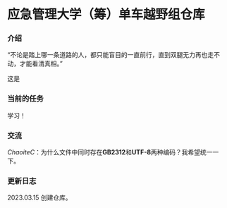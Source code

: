 # 应急管理大学（筹）单车越野组仓库

### 介绍
“不论是踏上哪一条道路的人，都只能盲目的一直前行，直到双腿无力再也走不动，才能看清真相。”

这是

### 当前的任务
学习！

### 交流
*ChaoiteC*：为什么文件中同时存在**GB2312**和**UTF-8**两种编码？我希望统一一下。

### 更新日志
2023.03.15 创建仓库。